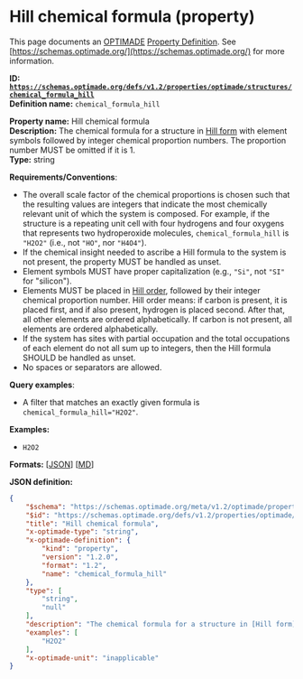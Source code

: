 # Hill chemical formula (property)

This page documents an [OPTIMADE](https://www.optimade.org/) [Property Definition](https://schemas.optimade.org/#definitions). See [https://schemas.optimade.org/](https://schemas.optimade.org/) for more information.

**ID: [`https://schemas.optimade.org/defs/v1.2/properties/optimade/structures/chemical_formula_hill`](https://schemas.optimade.org/defs/v1.2/properties/optimade/structures/chemical_formula_hill)**  
**Definition name:** `chemical_formula_hill`

**Property name:** Hill chemical formula  
**Description:** The chemical formula for a structure in [Hill form](https://dx.doi.org/10.1021/ja02046a005) with element symbols followed by integer chemical proportion numbers. The proportion number MUST be omitted if it is 1.  
**Type:** string  

**Requirements/Conventions**:

- The overall scale factor of the chemical proportions is chosen such that the resulting values are integers that indicate the most chemically relevant unit of which the system is composed.
  For example, if the structure is a repeating unit cell with four hydrogens and four oxygens that represents two hydroperoxide molecules, `chemical_formula_hill` is `"H2O2"` (i.e., not `"HO"`, nor `"H4O4"`).
- If the chemical insight needed to ascribe a Hill formula to the system is not present, the property MUST be handled as unset.
- Element symbols MUST have proper capitalization (e.g., `"Si"`, not `"SI"` for "silicon").
- Elements MUST be placed in [Hill order](https://dx.doi.org/10.1021/ja02046a005>), followed by their integer chemical proportion number.
  Hill order means: if carbon is present, it is placed first, and if also present, hydrogen is placed second.
  After that, all other elements are ordered alphabetically.
  If carbon is not present, all elements are ordered alphabetically.
- If the system has sites with partial occupation and the total occupations of each element do not all sum up to integers, then the Hill formula SHOULD be handled as unset.
- No spaces or separators are allowed.

**Query examples**:

- A filter that matches an exactly given formula is `chemical_formula_hill="H2O2"`.

**Examples:**

- `H2O2`

**Formats:** [[JSON](chemical_formula_hill.json)] [[MD](chemical_formula_hill.md)]

**JSON definition:**

``` json
{
    "$schema": "https://schemas.optimade.org/meta/v1.2/optimade/property_definition.md",
    "$id": "https://schemas.optimade.org/defs/v1.2/properties/optimade/structures/chemical_formula_hill",
    "title": "Hill chemical formula",
    "x-optimade-type": "string",
    "x-optimade-definition": {
        "kind": "property",
        "version": "1.2.0",
        "format": "1.2",
        "name": "chemical_formula_hill"
    },
    "type": [
        "string",
        "null"
    ],
    "description": "The chemical formula for a structure in [Hill form](https://dx.doi.org/10.1021/ja02046a005) with element symbols followed by integer chemical proportion numbers. The proportion number MUST be omitted if it is 1.\n\n**Requirements/Conventions**:\n\n- The overall scale factor of the chemical proportions is chosen such that the resulting values are integers that indicate the most chemically relevant unit of which the system is composed.\n  For example, if the structure is a repeating unit cell with four hydrogens and four oxygens that represents two hydroperoxide molecules, `chemical_formula_hill` is `\"H2O2\"` (i.e., not `\"HO\"`, nor `\"H4O4\"`).\n- If the chemical insight needed to ascribe a Hill formula to the system is not present, the property MUST be handled as unset.\n- Element symbols MUST have proper capitalization (e.g., `\"Si\"`, not `\"SI\"` for \"silicon\").\n- Elements MUST be placed in [Hill order](https://dx.doi.org/10.1021/ja02046a005>), followed by their integer chemical proportion number.\n  Hill order means: if carbon is present, it is placed first, and if also present, hydrogen is placed second.\n  After that, all other elements are ordered alphabetically.\n  If carbon is not present, all elements are ordered alphabetically.\n- If the system has sites with partial occupation and the total occupations of each element do not all sum up to integers, then the Hill formula SHOULD be handled as unset.\n- No spaces or separators are allowed.\n\n**Query examples**:\n\n- A filter that matches an exactly given formula is `chemical_formula_hill=\"H2O2\"`.",
    "examples": [
        "H2O2"
    ],
    "x-optimade-unit": "inapplicable"
}
```